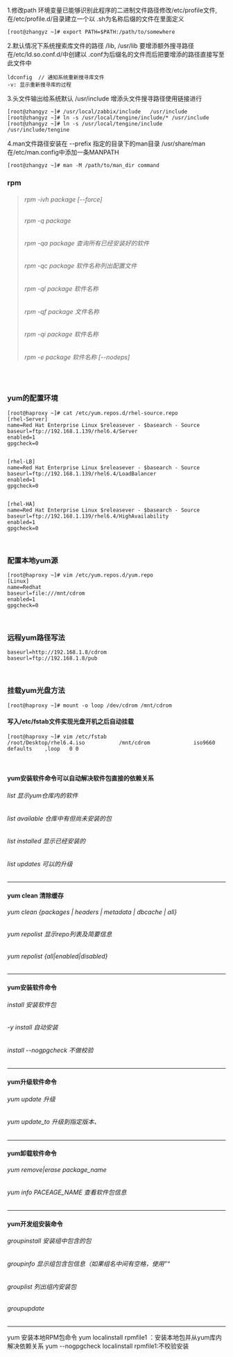 1.修改path 环境变量已能够识别此程序的二进制文件路径修改/etc/profile文件, 在/etc/profile.d/目录建立一个以 .sh为名称后缀的文件在里面定义 

```shell
[root@zhangyz ~]# export PATH=$PATH:/path/to/somewhere
```

2.默认情况下系统搜索库文件的路径 /lib, /usr/lib 要增添额外搜寻路径在/etc/ld.so.conf.d/中创建以 .conf为后缀名的文件而后把要增添的路径直接写至此文件中
```shell
ldconfig  // 通知系统重新搜寻库文件
-v: 显示重新搜寻库的过程
```

3.头文件输出给系统默认 /usr/include 增添头文件搜寻路径使用链接进行
```shell
[root@zhangyz ~]# /usr/local/zabbix/include   /usr/include
[root@zhangyz ~]# ln -s /usr/local/tengine/include/* /usr/include  
[root@zhangyz ~]# ln -s /usr/local/tengine/include /usr/include/tengine    
```

4.man文件路径安装在 --prefix 指定的目录下的man目录 /usr/share/man 在/etc/man.config中添加一条MANPATH
```shell
[root@zhangyz ~]# man -M /path/to/man_dir command
```




### rpm

> ###### rpm -ivh package [--force]
> ###### rpm -q package	
> ###### rpm -qa package	查询所有已经安装好的软件 
> ###### rpm -qc	package	软件名称列出配置文件
> ###### rpm -ql	package	软件名称
> ###### rpm -qf	package	文件名称      
> ###### rpm -qi	package	软件名称
> ###### rpm -e package 软件名称 [--nodeps]

<br>

### yum的配置环境
```shell
[root@haproxy ~]# cat /etc/yum.repos.d/rhel-source.repo 
[rhel-Server]
name=Red Hat Enterprise Linux $releasever - $basearch - Source
baseurl=ftp://192.168.1.139/rhel6.4/Server
enabled=1
gpgcheck=0


[rhel-LB]
name=Red Hat Enterprise Linux $releasever - $basearch - Source
baseurl=ftp://192.168.1.139/rhel6.4/LoadBalancer
enabled=1
gpgcheck=0


[rhel-HA]
name=Red Hat Enterprise Linux $releasever - $basearch - Source
baseurl=ftp://192.168.1.139/rhel6.4/HighAvailability
enabled=1
gpgcheck=0
```

<br>

### 配置本地yum源
```shell
[root@haproxy ~]# vim /etc/yum.repos.d/yum.repo
[Linux]
name=Redhat
baseurl=file:///mnt/cdrom
enabled=1
gpgcheck=0
```

<br>

### 远程yum路径写法
```shell
baseurl=http://192.168.1.8/cdrom
baseurl=ftp://192.168.1.8/pub
```

<br>

### 挂载yum光盘方法
```shell
[root@haproxy ~]# mount -o loop /dev/cdrom /mnt/cdrom 
```

#### 写入/etc/fstab文件实现光盘开机之后自动挂载
```shell
[root@haproxy ~]# vim /etc/fstab
/root/Desktop/rhel6.4.iso           /mnt/cdrom              iso9660 defaults    ,loop   0 0 
```

<br>

#### yum安装软件命令可以自动解决软件包直接的依赖关系

###### list 显示yum仓库内的软件

###### list available 仓库中有但尚未安装的包

###### list installed 显示已经安装的

###### list updates 可以的升级

------------------------------------------------------------------------------------------

#### yum clean 清除缓存
###### yum clean {packages | headers | metadata | dbcache | all}
###### yum repolist 显示repo列表及简要信息
###### yum repolist {all|enabled|disabled}

---------------------------------------------------------------

#### yum安装软件命令
###### install 安装软件包
###### -y install 自动安装
###### install --nogpgcheck 不做校验
------------------------------------------------------------------------------------------

#### yum升级软件命令
###### yum update 升级
###### yum update_to 升级到指定版本、

-----------------------------------------------------------------------------------------

#### yum卸载软件命令
###### yum remove|erase package_name
###### yum info PACEAGE_NAME 查看软件包信息

------------------------------------------------------------------------------------------

#### yum开发组安装命令
###### groupinstall 安装组中包含的包  
###### groupinfo 显示组包含包信息（如果组名中间有空格，使用”“
###### grouplist 列出组内安装包
###### groupupdate

-------------------------------------------------------------------------------------------
yum 安装本地RPM包命令
yum localinstall rpmfile1 ：安装本地包并从yum库内解决依赖关系
yum --nogpgcheck localinstall rpmfile1:不校验安装
